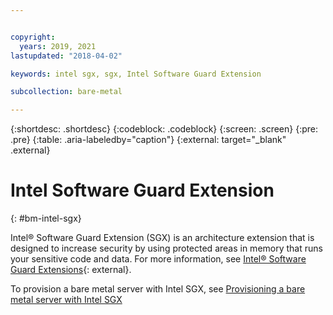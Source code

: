 ```yaml
---


copyright:
  years: 2019, 2021
lastupdated: "2018-04-02"

keywords: intel sgx, sgx, Intel Software Guard Extension

subcollection: bare-metal

---
```


{:shortdesc: .shortdesc}
{:codeblock: .codeblock}
{:screen: .screen}
{:pre: .pre}
{:table: .aria-labeledby="caption"}
{:external: target="_blank" .external}

# Intel Software Guard Extension
{: #bm-intel-sgx}

Intel® Software Guard Extension (SGX) is an architecture extension that is designed to increase security by using protected areas in memory that runs your sensitive code and data. For more information, see [Intel® Software Guard Extensions](https://software.intel.com/en-us/sgx){: external}.

To provision a bare metal server with Intel SGX, see [Provisioning a bare metal server with Intel SGX](/docs/bare-metal?topic=bare-metal-bm-server-provision-sgx#bm-server-provision-sgx)
